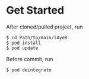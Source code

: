 # Get Started
After cloned/pulled project, run
```
$ cd Path/to/main/lAyeR
$ pod install
$ pod update
```
Before commit, run
```
$ pod deintegrate
```
